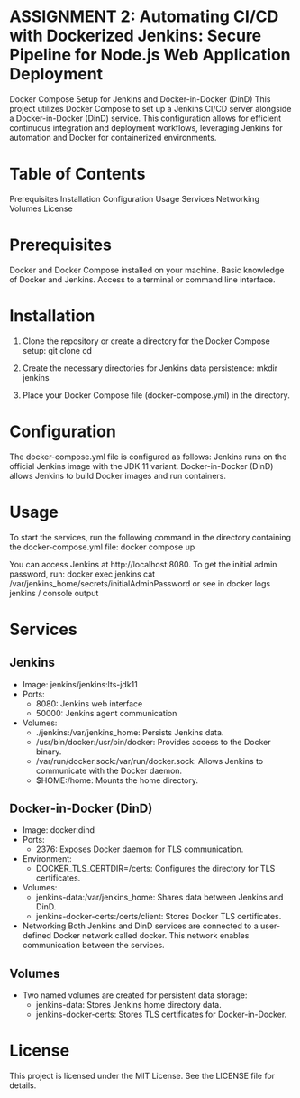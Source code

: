 # ASSIGNMENT 2: Automating CI/CD with Dockerized Jenkins: Secure Pipeline for Node.js Web Application Deployment

Docker Compose Setup for Jenkins and Docker-in-Docker (DinD)
This project utilizes Docker Compose to set up a Jenkins CI/CD server alongside a Docker-in-Docker (DinD) service. This configuration allows for efficient continuous integration and deployment workflows, leveraging Jenkins for automation and Docker for containerized environments.

# Table of Contents
Prerequisites
Installation
Configuration
Usage
Services
Networking
Volumes
License

# Prerequisites
Docker and Docker Compose installed on your machine.
Basic knowledge of Docker and Jenkins.
Access to a terminal or command line interface.

# Installation
1. Clone the repository or create a directory for the Docker Compose setup:
git clone <repository-url>
cd <directory>

2. Create the necessary directories for Jenkins data persistence:
mkdir jenkins
3. Place your Docker Compose file (docker-compose.yml) in the directory.

# Configuration
The docker-compose.yml file is configured as follows:
Jenkins runs on the official Jenkins image with the JDK 11 variant.
Docker-in-Docker (DinD) allows Jenkins to build Docker images and run containers.

# Usage
To start the services, run the following command in the directory containing the docker-compose.yml file:
docker compose up

You can access Jenkins at http://localhost:8080. To get the initial admin password, run:
docker exec jenkins cat /var/jenkins_home/secrets/initialAdminPassword
or see in docker logs jenkins / console output 

# Services
## Jenkins
- Image: jenkins/jenkins:lts-jdk11
- Ports:
  - 8080: Jenkins web interface
  - 50000: Jenkins agent communication
- Volumes:
  - ./jenkins:/var/jenkins_home: Persists Jenkins data.
  - /usr/bin/docker:/usr/bin/docker: Provides access to the Docker binary.
  - /var/run/docker.sock:/var/run/docker.sock: Allows Jenkins to communicate with the Docker daemon.
  - $HOME:/home: Mounts the home directory.
## Docker-in-Docker (DinD)
- Image: docker:dind
- Ports:
  - 2376: Exposes Docker daemon for TLS communication.
- Environment:
  - DOCKER_TLS_CERTDIR=/certs: Configures the directory for TLS certificates.
- Volumes:
  - jenkins-data:/var/jenkins_home: Shares data between Jenkins and DinD.
  - jenkins-docker-certs:/certs/client: Stores Docker TLS certificates.
- Networking
Both Jenkins and DinD services are connected to a user-defined Docker network called docker. This network enables communication between the services.

## Volumes
- Two named volumes are created for persistent data storage:
  - jenkins-data: Stores Jenkins home directory data.
  - jenkins-docker-certs: Stores TLS certificates for Docker-in-Docker.

# License
This project is licensed under the MIT License. See the LICENSE file for details.
